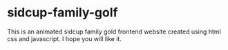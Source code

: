 # sidcup-family-golf
This is an animated sidcup family gold frontend website created using html css and javascript. I hope you will like it.
